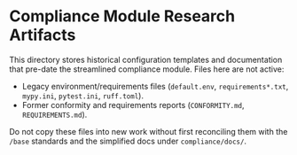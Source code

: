 # Compliance Module Research Artifacts

This directory stores historical configuration templates and documentation that pre-date
the streamlined compliance module. Files here are not active:
- Legacy environment/requirements files (`default.env`, `requirements*.txt`, `mypy.ini`,
  `pytest.ini`, `ruff.toml`).
- Former conformity and requirements reports (`CONFORMITY.md`, `REQUIREMENTS.md`).

Do not copy these files into new work without first reconciling them with the `/base`
standards and the simplified docs under `compliance/docs/`.
